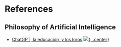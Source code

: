 
# References

## Philosophy of Artificial Intelligence 
- [ChatGPT, la educación, y los loros](https://escritura.social/astrojuanlu/chatgpt-la-educacion-y-los-loros)
[![](not-by-ai.svg){: .center}](https://notbyai.fyi)
